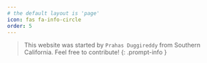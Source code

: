 ```yaml
---
# the default layout is 'page'
icon: fas fa-info-circle
order: 5
---
```


> This website was started by `Prahas Duggireddy` from Southern California. Feel free to contribute!
{: .prompt-info }
